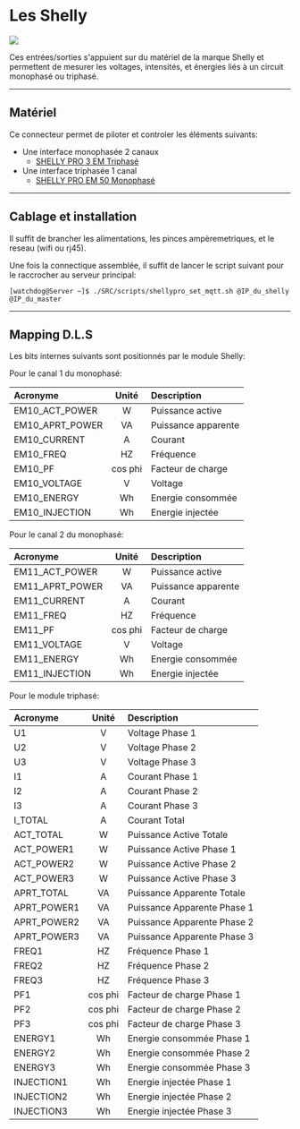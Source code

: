 # Les Shelly

![](/img/io_shelly.jpg)

Ces entrées/sorties s'appuient sur du matériel de la marque Shelly et permettent de mesurer les voltages, intensités, et énergies liés
à un circuit monophasé ou triphasé.

---
## Matériel

Ce connecteur permet de piloter et controler les éléments suivants:

* Une interface monophasée 2 canaux
    * [SHELLY PRO 3 EM Triphasé](https://www.shellyfrance.fr/shelly-pro-3em/2)
* Une interface triphasée 1 canal
    * [SHELLY PRO EM 50 Monophasé](https://www.shellyfrance.fr/shelly-pro-em-50/)

---
## Cablage et installation

Il suffit de brancher les alimentations, les pinces ampèremetriques, et le reseau (wifi ou rj45).

Une fois la connectique assemblée, il suffit de lancer le script suivant pour le raccrocher au serveur principal:

    [watchdog@Server ~]$ ./SRC/scripts/shellypro_set_mqtt.sh @IP_du_shelly @IP_du_master

---
## Mapping D.L.S

Les bits internes suivants sont positionnés par le module Shelly:

Pour le canal 1 du monophasé:

| Acronyme	| Unité | Description
|:------------|:--------:|:----------------
| EM10_ACT_POWER   | W  | Puissance active
| EM10_APRT_POWER  | VA | Puissance apparente
| EM10_CURRENT     | A  | Courant
| EM10_FREQ        | HZ | Fréquence
| EM10_PF          | cos phi | Facteur de charge
| EM10_VOLTAGE     | V  | Voltage
| EM10_ENERGY      | Wh | Energie consommée
| EM10_INJECTION   | Wh | Energie injectée


Pour le canal 2 du monophasé:

| Acronyme	| Unité | Description
|:------------|:--------:|:----------------
| EM11_ACT_POWER   | W  | Puissance active
| EM11_APRT_POWER  | VA | Puissance apparente
| EM11_CURRENT     | A  | Courant
| EM11_FREQ        | HZ | Fréquence
| EM11_PF          | cos phi | Facteur de charge
| EM11_VOLTAGE     | V  | Voltage
| EM11_ENERGY      | Wh | Energie consommée
| EM11_INJECTION   | Wh | Energie injectée

Pour le module triphasé:

| Acronyme	| Unité | Description
|:------------|:--------:|:----------------
| U1          | V | Voltage Phase 1
| U2          | V | Voltage Phase 2
| U3          | V | Voltage Phase 3
| I1          | A | Courant Phase 1
| I2          | A | Courant Phase 2
| I3          | A | Courant Phase 3
| I_TOTAL     | A | Courant Total
| ACT_TOTAL   | W | Puissance Active Totale
| ACT_POWER1  | W | Puissance Active Phase 1
| ACT_POWER2  | W | Puissance Active Phase 2
| ACT_POWER3  | W | Puissance Active Phase 3
| APRT_TOTAL  | VA  | Puissance Apparente Totale
| APRT_POWER1 | VA | Puissance Apparente Phase 1
| APRT_POWER2 | VA | Puissance Apparente Phase 2
| APRT_POWER3 | VA | Puissance Apparente Phase 3
| FREQ1       | HZ | Fréquence Phase 1
| FREQ2       | HZ | Fréquence Phase 2
| FREQ3       | HZ | Fréquence Phase 3
| PF1         | cos phi | Facteur de charge Phase 1
| PF2         | cos phi | Facteur de charge Phase 2
| PF3         | cos phi | Facteur de charge Phase 3
| ENERGY1     | Wh | Energie consommée Phase 1
| ENERGY2     | Wh | Energie consommée Phase 2
| ENERGY3     | Wh | Energie consommée Phase 3
| INJECTION1  | Wh | Energie injectée Phase 1
| INJECTION2  | Wh | Energie injectée Phase 2
| INJECTION3  | Wh | Energie injectée Phase 3

